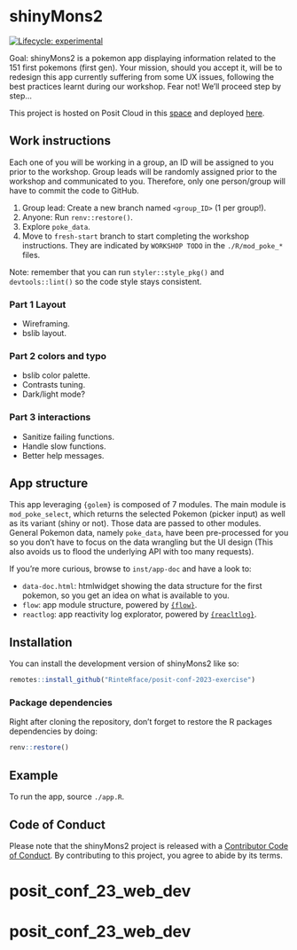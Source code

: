 
<!-- README.md is generated from README.Rmd. Please edit that file -->

# shinyMons2

<!-- badges: start -->

[![Lifecycle:
experimental](https://img.shields.io/badge/lifecycle-experimental-orange.svg)](https://lifecycle.r-lib.org/articles/stages.html#experimental)
<!-- badges: end -->

Goal: shinyMons2 is a pokemon app displaying information related to the
151 first pokemons (first gen). Your mission, should you accept it, will
be to redesign this app currently suffering from some UX issues,
following the best practices learnt during our workshop. Fear not! We’ll
proceed step by step…

This project is hosted on Posit Cloud in this
[space](https://posit.cloud/spaces/400773/join?access_code=ajwkws91bhF-IhEXDVWH9-0mukSUF3jiETCkzrgt)
and deployed [here](https://dgranjon.shinyapps.io/shinyMonsUgly).

## Work instructions

Each one of you will be working in a group, an ID will be assigned to
you prior to the workshop. Group leads will be randomly assigned prior
to the workshop and communicated to you. Therefore, only one
person/group will have to commit the code to GitHub.

1.  Group lead: Create a new branch named `<group_ID>` (1 per group!).
2.  Anyone: Run `renv::restore()`.
3.  Explore `poke_data`.
4.  Move to `fresh-start` branch to start completing the workshop
    instructions. They are indicated by `WORKSHOP TODO` in the
    `./R/mod_poke_*` files.

Note: remember that you can run `styler::style_pkg()` and
`devtools::lint()` so the code style stays consistent.

### Part 1 Layout

- Wireframing.
- bslib layout.

### Part 2 colors and typo

- bslib color palette.
- Contrasts tuning.
- Dark/light mode?

### Part 3 interactions

- Sanitize failing functions.
- Handle slow functions.
- Better help messages.

## App structure

This app leveraging `{golem}` is composed of 7 modules. The main module
is `mod_poke_select`, which returns the selected Pokemon (picker input)
as well as its variant (shiny or not). Those data are passed to other
modules. General Pokemon data, namely `poke_data`, have been
pre-processed for you so you don’t have to focus on the data wrangling
but the UI design (This also avoids us to flood the underlying API with
too many requests).

If you’re more curious, browse to `inst/app-doc` and have a look to:

- `data-doc.html`: htmlwidget showing the data structure for the first
  pokemon, so you get an idea on what is available to you.
- `flow`: app module structure, powered by
  [`{flow}`](https://github.com/moodymudskipper/flow).
- `reactlog`: app reactivity log explorator, powered by
  [`{reacltlog}`](https://rstudio.github.io/reactlog/).

## Installation

You can install the development version of shinyMons2 like so:

``` r
remotes::install_github("RinteRface/posit-conf-2023-exercise")
```

### Package dependencies

Right after cloning the repository, don’t forget to restore the R
packages dependencies by doing:

``` r
renv::restore()
```

## Example

To run the app, source `./app.R`.

## Code of Conduct

Please note that the shinyMons2 project is released with a [Contributor
Code of
Conduct](https://contributor-covenant.org/version/2/1/CODE_OF_CONDUCT.html).
By contributing to this project, you agree to abide by its terms.
# posit_conf_23_web_dev
# posit_conf_23_web_dev
